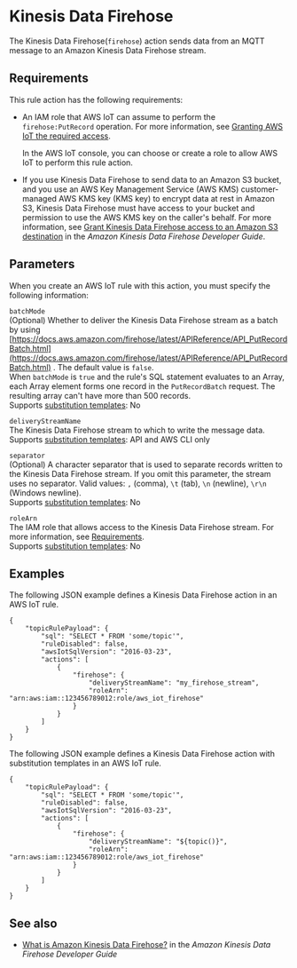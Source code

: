 # Kinesis Data Firehose<a name="kinesis-firehose-rule-action"></a>

The Kinesis Data Firehose\(`firehose`\) action sends data from an MQTT message to an Amazon Kinesis Data Firehose stream\. 

## Requirements<a name="kinesis-firehose-rule-action-requirements"></a>

This rule action has the following requirements:
+ An IAM role that AWS IoT can assume to perform the `firehose:PutRecord` operation\. For more information, see [Granting AWS IoT the required access](iot-create-role.md)\.

  In the AWS IoT console, you can choose or create a role to allow AWS IoT to perform this rule action\.
+ If you use Kinesis Data Firehose to send data to an Amazon S3 bucket, and you use an AWS Key Management Service \(AWS KMS\) customer\-managed AWS KMS key \(KMS key\) to encrypt data at rest in Amazon S3, Kinesis Data Firehose must have access to your bucket and permission to use the AWS KMS key on the caller's behalf\. For more information, see [Grant Kinesis Data Firehose access to an Amazon S3 destination](https://docs.aws.amazon.com/firehose/latest/dev/controlling-access.html#using-iam-s3) in the *Amazon Kinesis Data Firehose Developer Guide*\.

## Parameters<a name="kinesis-firehose-rule-action-parameters"></a>

When you create an AWS IoT rule with this action, you must specify the following information:

`batchMode`  
\(Optional\) Whether to deliver the Kinesis Data Firehose stream as a batch by using [https://docs.aws.amazon.com/firehose/latest/APIReference/API_PutRecordBatch.html](https://docs.aws.amazon.com/firehose/latest/APIReference/API_PutRecordBatch.html) \. The default value is `false`\.  
When `batchMode` is `true` and the rule's SQL statement evaluates to an Array, each Array element forms one record in the `PutRecordBatch` request\. The resulting array can't have more than 500 records\.   
Supports [substitution templates](iot-substitution-templates.md): No

`deliveryStreamName`  
The Kinesis Data Firehose stream to which to write the message data\.  
Supports [substitution templates](iot-substitution-templates.md): API and AWS CLI only

`separator`  
\(Optional\) A character separator that is used to separate records written to the Kinesis Data Firehose stream\. If you omit this parameter, the stream uses no separator\. Valid values: `,` \(comma\), `\t` \(tab\), `\n` \(newline\), `\r\n` \(Windows newline\)\.  
Supports [substitution templates](iot-substitution-templates.md): No

`roleArn`  
The IAM role that allows access to the Kinesis Data Firehose stream\. For more information, see [Requirements](#kinesis-firehose-rule-action-requirements)\.  
Supports [substitution templates](iot-substitution-templates.md): No

## Examples<a name="kinesis-firehose-rule-action-examples"></a>

The following JSON example defines a Kinesis Data Firehose action in an AWS IoT rule\.

```
{
    "topicRulePayload": {
        "sql": "SELECT * FROM 'some/topic'", 
        "ruleDisabled": false, 
        "awsIotSqlVersion": "2016-03-23",
        "actions": [
            {
                "firehose": {
                    "deliveryStreamName": "my_firehose_stream",
                    "roleArn": "arn:aws:iam::123456789012:role/aws_iot_firehose"
                }
            }
        ] 
    }
}
```

The following JSON example defines a Kinesis Data Firehose action with substitution templates in an AWS IoT rule\.

```
{
    "topicRulePayload": {
        "sql": "SELECT * FROM 'some/topic'",
        "ruleDisabled": false,
        "awsIotSqlVersion": "2016-03-23",
        "actions": [
            {
                "firehose": {
                    "deliveryStreamName": "${topic()}",
                    "roleArn": "arn:aws:iam::123456789012:role/aws_iot_firehose"
                }
            }
        ]
    }
}
```

## See also<a name="kinesis-firehose-rule-action-see-also"></a>
+ [What is Amazon Kinesis Data Firehose?](https://docs.aws.amazon.com/firehose/latest/dev/) in the *Amazon Kinesis Data Firehose Developer Guide*